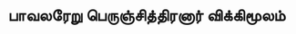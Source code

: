 ---
layout: tagpage
title: "பாவலரேறு பெருஞ்சித்திரனார் விக்கிமூலம்"
tag: பாவலரேறு பெருஞ்சித்திரனார் விக்கிமூலம்
description: "பாவலரேறு பெருஞ்சித்திரனார் விக்கிமூலம் தொடர்புடைய நூல்கள்/கட்டுரைகள்"
robots: noindex
---